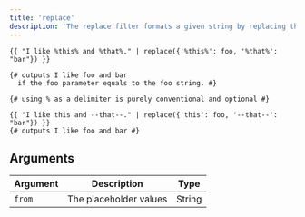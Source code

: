 ```yaml
---
title: 'replace'
description: 'The replace filter formats a given string by replacing the placeholders.'
---
```


```canvas {% process=false>
{{ "I like %this% and %that%." | replace({'%this%': foo, '%that%': "bar"}) }}

{# outputs I like foo and bar
  if the foo parameter equals to the foo string. #}

{# using % as a delimiter is purely conventional and optional #}

{{ "I like this and --that--." | replace({'this': foo, '--that--': "bar"}) }}
{# outputs I like foo and bar #}
```

## Arguments

Argument | Description            | Type
-------- | ---------------------- | ------
`from`   | The placeholder values | String
